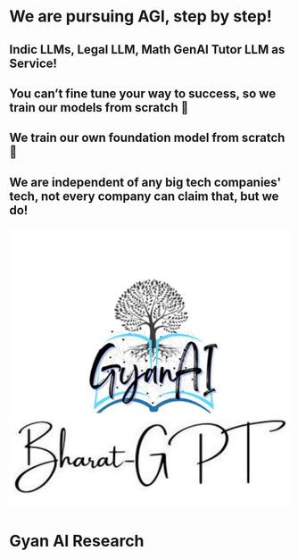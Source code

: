 We are pursuing AGI, step by step!
===========

Indic LLMs, Legal LLM, Math GenAI Tutor LLM as Service!
-----------------------

You can’t fine tune your way to success, so we train our models from scratch 🧠
-----------------------

We train our own foundation model from scratch 🚀 
-----------------------

We are independent of any big tech companies' tech, not every company can claim that, but we do!
-----------







<img src="images/gyanai-logo.jpeg"/>

Gyan AI Research
====
